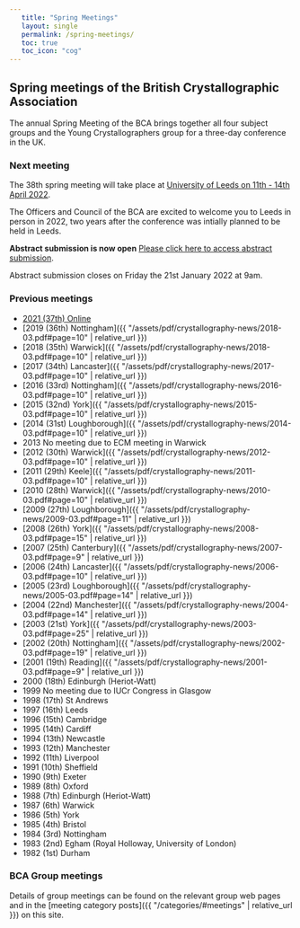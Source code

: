```yaml
---
   title: "Spring Meetings"
   layout: single
   permalink: /spring-meetings/
   toc: true
   toc_icon: "cog"
---
```


## Spring meetings of the British Crystallographic Association

The annual Spring Meeting of the BCA brings together all four subject groups and the Young Crystallographers group for a three-day conference in the UK.

### Next meeting

The 38th spring meeting will take place at [University of Leeds on 11th - 14th April 2022](https://hg3.co.uk/bca/). 

The Officers and Council of the BCA are excited to welcome you to Leeds in person in 2022, two years after the conference was intially planned to be held in Leeds. 

**Abstract submission is now open**
[Please click here to access abstract submission](https://hg3.co.uk/bca/). 

Abstract submission closes on Friday the 21st January 2022 at 9am.



### Previous meetings
- [2021 (37th) Online]()
- [2019 (36th) Nottingham]({{ "/assets/pdf/crystallography-news/2018-03.pdf#page=10" | relative_url }})
- [2018 (35th) Warwick]({{ "/assets/pdf/crystallography-news/2018-03.pdf#page=10" | relative_url }})
- [2017 (34th) Lancaster]({{ "/assets/pdf/crystallography-news/2017-03.pdf#page=10" | relative_url }})
- [2016 (33rd) Nottingham]({{ "/assets/pdf/crystallography-news/2016-03.pdf#page=10" | relative_url }})
- [2015 (32nd) York]({{ "/assets/pdf/crystallography-news/2015-03.pdf#page=10" | relative_url }})
- [2014 (31st) Loughborough]({{ "/assets/pdf/crystallography-news/2014-03.pdf#page=10" | relative_url }})
- 2013 No meeting due to ECM meeting in Warwick
- [2012 (30th) Warwick]({{ "/assets/pdf/crystallography-news/2012-03.pdf#page=10" | relative_url }})
- [2011 (29th) Keele]({{ "/assets/pdf/crystallography-news/2011-03.pdf#page=10" | relative_url }})
- [2010 (28th) Warwick]({{ "/assets/pdf/crystallography-news/2010-03.pdf#page=10" | relative_url }})
- [2009 (27th) Loughborough]({{ "/assets/pdf/crystallography-news/2009-03.pdf#page=11" | relative_url }})
- [2008 (26th) York]({{ "/assets/pdf/crystallography-news/2008-03.pdf#page=15" | relative_url }})
- [2007 (25th) Canterbury]({{ "/assets/pdf/crystallography-news/2007-03.pdf#page=9" | relative_url }})
- [2006 (24th) Lancaster]({{ "/assets/pdf/crystallography-news/2006-03.pdf#page=10" | relative_url }})
- [2005 (23rd) Loughborough]({{ "/assets/pdf/crystallography-news/2005-03.pdf#page=14" | relative_url }})
- [2004 (22nd) Manchester]({{ "/assets/pdf/crystallography-news/2004-03.pdf#page=14" | relative_url }})
- [2003 (21st) York]({{ "/assets/pdf/crystallography-news/2003-03.pdf#page=25" | relative_url }})
- [2002 (20th) Nottingham]({{ "/assets/pdf/crystallography-news/2002-03.pdf#page=19" | relative_url }})
- [2001 (19th) Reading]({{ "/assets/pdf/crystallography-news/2001-03.pdf#page=9" | relative_url }})
- 2000 (18th) Edinburgh (Heriot-Watt)
- 1999 No meeting due to IUCr Congress in Glasgow
- 1998 (17th) St Andrews
- 1997 (16th) Leeds
- 1996 (15th) Cambridge
- 1995 (14th) Cardiff
- 1994 (13th) Newcastle
- 1993 (12th) Manchester
- 1992 (11th) Liverpool
- 1991 (10th) Sheffield
- 1990  (9th)  Exeter
- 1989  (8th)  Oxford
- 1988  (7th)  Edinburgh (Heriot-Watt)
- 1987  (6th)  Warwick
- 1986  (5th)  York
- 1985  (4th)  Bristol
- 1984  (3rd)  Nottingham
- 1983  (2nd)  Egham (Royal Holloway, University of London)
- 1982  (1st)  Durham

### BCA Group meetings

Details of group meetings can be found on the relevant group web pages and in the [meeting category posts]({{ "/categories/#meetings" | relative_url }}) on this site.
